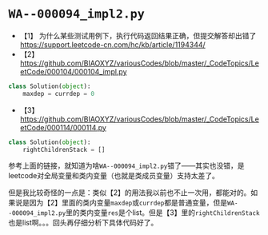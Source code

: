 

# `WA--000094_impl2.py`

- 【1】 为什么某些测试用例下，执行代码返回结果正确，但提交解答却出错了 https://support.leetcode-cn.com/hc/kb/article/1194344/
- 【2】 https://github.com/BIAOXYZ/variousCodes/blob/master/_CodeTopics/LeetCode/000104/000104_impl.py
```py
class Solution(object):
    maxdep = currdep = 0
```
- 【3】 https://github.com/BIAOXYZ/variousCodes/blob/master/_CodeTopics/LeetCode/000114/000114.py
```py
class Solution(object):
    rightChildrenStack = []
```

参考上面的链接，就知道为啥`WA--000094_impl2.py`错了——其实也没错，是leetcode对全局变量和类内变量（也就是类成员变量）支持太差了。

但是我比较奇怪的一点是：类似【2】的用法我以前也不止一次用，都能对的。如果说是因为【2】里面的类内变量`maxdep`或`currdep`都是普通变量，但是`WA--000094_impl2.py`里的类内变量`res`是个list。但是【3】里的`rightChildrenStack`也是list啊。。。回头再仔细分析下具体代码好了。
